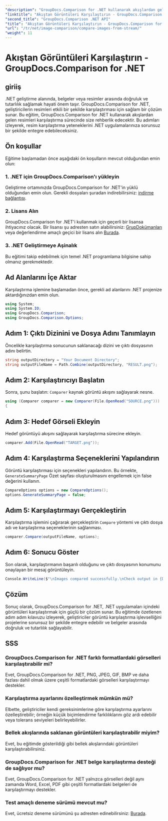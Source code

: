 ```yaml
---
"description": "GroupDocs.Comparison for .NET kullanarak akışlardan gelen görüntüleri nasıl karşılaştıracağınızı öğrenin. .NET uygulamalarına sorunsuz entegrasyon için adım adım kılavuz."
"linktitle": "Akıştan Görüntüleri Karşılaştırın - GroupDocs.Comparison for .NET"
"second_title": "GroupDocs.Comparison .NET API"
"title": "Akıştan Görüntüleri Karşılaştırın - GroupDocs.Comparison for .NET"
"url": "/tr/net/image-comparison/compare-images-from-stream/"
"weight": 11
---
```


# Akıştan Görüntüleri Karşılaştırın - GroupDocs.Comparison for .NET

## giriiş
.NET geliştirme alanında, belgeler veya resimler arasında doğruluk ve tutarlılık sağlamak hayati önem taşır. GroupDocs.Comparison for .NET, geliştiricilerin resimleri etkili bir şekilde karşılaştırması için sağlam bir çözüm sunar. Bu eğitim, GroupDocs.Comparison for .NET kullanarak akışlardan gelen resimleri karşılaştırma sürecinde size rehberlik edecektir. Bu adımları izleyerek, resim karşılaştırma yeteneklerini .NET uygulamalarınıza sorunsuz bir şekilde entegre edebileceksiniz.
## Ön koşullar
Eğitime başlamadan önce aşağıdaki ön koşulların mevcut olduğundan emin olun:
### 1. .NET için GroupDocs.Comparison'ı yükleyin
Geliştirme ortamınızda GroupDocs.Comparison for .NET'in yüklü olduğundan emin olun. Gerekli dosyaları şuradan indirebilirsiniz: [indirme bağlantısı](https://releases.groupdocs.com/comparison/net/).
### 2. Lisans Alın
GroupDocs.Comparison for .NET'i kullanmak için geçerli bir lisansa ihtiyacınız olacak. Bir lisansı şu adresten satın alabilirsiniz: [GrupDokümanları](https://purchase.groupdocs.com/buy) veya değerlendirme amaçlı geçici bir lisans alın [Burada](https://purchase.groupdocs.com/temporary-license/).
### 3. .NET Geliştirmeye Aşinalık
Bu eğitimi takip edebilmek için temel .NET programlama bilgisine sahip olmanız gerekmektedir.

## Ad Alanlarını İçe Aktar
Karşılaştırma işlemine başlamadan önce, gerekli ad alanlarını .NET projenize aktardığınızdan emin olun. 
```csharp
using System;
using System.IO;
using GroupDocs.Comparison;
using GroupDocs.Comparison.Options;
```
## Adım 1: Çıktı Dizinini ve Dosya Adını Tanımlayın
Öncelikle karşılaştırma sonucunun saklanacağı dizini ve çıktı dosyasının adını belirtin.
```csharp
string outputDirectory = "Your Document Directory";
string outputFileName = Path.Combine(outputDirectory, "RESULT.png");
```
## Adım 2: Karşılaştırıcıyı Başlatın
Sonra, şunu başlatın: `Comparer` kaynak görüntü akışını sağlayarak nesne.
```csharp
using (Comparer comparer = new Comparer(File.OpenRead("SOURCE.png")))
{
```
## Adım 3: Hedef Görseli Ekleyin
Hedef görüntüyü akışını sağlayarak karşılaştırma sürecine ekleyin.
```csharp
comparer.Add(File.OpenRead("TARGET.png"));
```
## Adım 4: Karşılaştırma Seçeneklerini Yapılandırın
Görüntü karşılaştırması için seçenekleri yapılandırın. Bu örnekte, `GenerateSummaryPage` Özet sayfası oluşturulmasını engellemek için false değerini kullanın.
```csharp
CompareOptions options = new CompareOptions();
options.GenerateSummaryPage = false;
```
## Adım 5: Karşılaştırmayı Gerçekleştirin
Karşılaştırma işlemini çağırarak gerçekleştirin `Compare` yöntemi ve çıktı dosya adı ve karşılaştırma seçeneklerinin sağlanması.
```csharp
comparer.Compare(outputFileName, options);
```
## Adım 6: Sonucu Göster
Son olarak, karşılaştırmanın başarılı olduğunu ve çıktı dosyasının konumunu onaylayan bir mesaj görüntüleyin.
```csharp
Console.WriteLine($"\nImages compared successfully.\nCheck output in {Directory.GetCurrentDirectory()}.");
```

## Çözüm
Sonuç olarak, GroupDocs.Comparison for .NET, .NET uygulamaları içindeki görüntüleri karşılaştırmak için güçlü bir çözüm sunar. Bu eğitimde özetlenen adım adım kılavuzu izleyerek, geliştiriciler görüntü karşılaştırma işlevselliğini projelerine sorunsuz bir şekilde entegre edebilir ve belgeler arasında doğruluk ve tutarlılık sağlayabilir.
## SSS
### GroupDocs.Comparison for .NET farklı formatlardaki görselleri karşılaştırabilir mi?
Evet, GroupDocs.Comparison for .NET, PNG, JPEG, GIF, BMP ve daha fazlası dahil olmak üzere çeşitli formatlardaki görselleri karşılaştırmayı destekler.
### Karşılaştırma ayarlarını özelleştirmek mümkün mü?
Elbette, geliştiriciler kendi gereksinimlerine göre karşılaştırma ayarlarını özelleştirebilir; örneğin küçük biçimlendirme farklılıklarını göz ardı edebilir veya tolerans seviyeleri belirleyebilirler.
### Bellek akışlarında saklanan görüntüleri karşılaştırabilir miyim?
Evet, bu eğitimde gösterildiği gibi bellek akışlarındaki görüntüleri karşılaştırabilirsiniz.
### GroupDocs.Comparison for .NET belge karşılaştırma desteği de sağlıyor mu?
Evet, GroupDocs.Comparison for .NET yalnızca görselleri değil aynı zamanda Word, Excel, PDF gibi çeşitli formatlardaki belgeleri de karşılaştırmayı destekler.
### Test amaçlı deneme sürümü mevcut mu?
Evet, ücretsiz deneme sürümünü şu adresten edinebilirsiniz: [Burada](https://releases.groupdocs.com/).